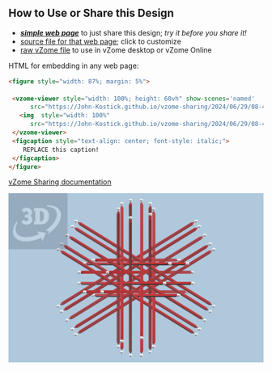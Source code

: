
## How to Use or Share this Design

 - [***simple web page***](<https://John-Kostick.github.io/vzome-sharing/2024/06/29/08-41-15-6-axis-interleaving/>) to just share this design; *try it before you share it!*
 - [source file for that web page](<https://github.com/John-Kostick/vzome-sharing/edit/main/2024/06/29/08-41-15-6-axis-interleaving/index.md>); click to customize
 - [raw vZome file](<https://raw.githubusercontent.com/John-Kostick/vzome-sharing/main/2024/06/29/08-41-15-6-axis-interleaving/6-axis-interleaving.vZome>) to use in vZome desktop or vZome Online
 
 HTML for embedding in any web page:
 ```html
<figure style="width: 87%; margin: 5%">
  
  <vzome-viewer style="width: 100%; height: 60vh" show-scenes='named'
       src="https://John-Kostick.github.io/vzome-sharing/2024/06/29/08-41-15-6-axis-interleaving/6-axis-interleaving.vZome" >
    <img  style="width: 100%"
       src="https://John-Kostick.github.io/vzome-sharing/2024/06/29/08-41-15-6-axis-interleaving/6-axis-interleaving.png" >
  </vzome-viewer>
  <figcaption style="text-align: center; font-style: italic;">
     REPLACE this caption!
  </figcaption>
</figure>

 ```

[vZome Sharing documentation](https://vzome.github.io/vzome/sharing.html#how-it-works)

![Image](<6-axis-interleaving.png>)

